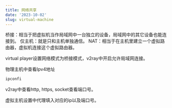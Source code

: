 ```yaml
---
title: 网络共享
date: '2023-10-02'
slug: virtual-machine
---
```


桥接：相当于把虚拟机当作局域网中一台独立的设备，局域网中的其它设备也能连接到。
仅主机：就是只和主机单独通信。
NAT：相当于在主机里建立一个虚拟路由器，虚拟机连接这个虚拟路由器。

virtual player设置网络模式为桥接模式，v2ray中开启允许局域网连接。

物理主机中查看Ipv4地址

```powershell
ipconfi 
```

v2ray中查看http, https, socket查看端口号。

虚拟主机设置中代理填入对应的ip以及端口号。
